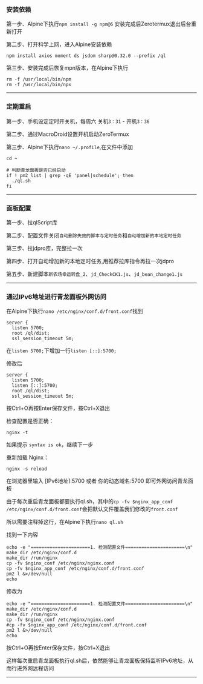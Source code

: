 ### 安装依赖

第一步、Alpine下执行`npm install -g npm@6` 安装完成后Zerotermux退出后台重新打开

第二步、打开科学上网，进入Alpine安装依赖
```
npm install axios moment ds jsdom sharp@0.32.0 --prefix /ql

```

第三步、安装完成后恢复mpn版本，在Alpine下执行
```
rm -f /usr/local/bin/npm
rm -f /usr/local/bin/npx

```

---

### 定期重启

第一步、手机设定定时开关机，每周六 关机`3：31` - 开机`3：36`

第二步、通过MacroDroid设置开机启动ZeroTermux

第三步、Alpine下执行`nano ~/.profile`,在文件中添加

```
cd ~

# 判断青龙面板是否已经启动 
if ! pm2 list | grep -qE 'panel|schedule'; then
  ./ql.sh
fi
```

---

### 面板配置

第一步、拉qlScript库

第二步、配置文件关闭`自动删除失效的脚本与定时任务`和`自动增加新的本地定时任务`

第三步、拉jdpro库，完整拉一次

第四步、打开自动增加新的本地定时任务,用推荐拉库指令再拉一次jdpro

第五步、新建脚本`新农场幸运转盘_2`、`jd_CheckCK1.js`、`jd_bean_change1.js`

---

### 通过IPv6地址进行青龙面板外网访问

在Alpine下执行`nano /etc/nginx/conf.d/front.conf`找到

```
server {
  listen 5700;
  root /ql/dist;
  ssl_session_timeout 5m;
```
在`listen 5700;`下增加一行`listen [::]:5700;`

修改后

```
server {
  listen 5700;
  listen [::]:5700;
  root /ql/dist;
  ssl_session_timeout 5m;
```

按Ctrl+O再按Enter保存文件，按Ctrl+X退出

检查配置是否正确：
```
nginx -t
```
如果提示 `syntax is ok`，继续下一步

重新加载 Nginx：
```
nginx -s reload
```

在浏览器里输入 [IPv6地址]:5700 或者 你的动态域名:5700 即可外网访问青龙面板

由于每次重启青龙面板都要执行ql.sh，其中的`cp -fv $nginx_app_conf /etc/nginx/conf.d/front.conf`会把默认文件覆盖我们修改的`front.conf`

所以需要注释掉这行，在Alpine下执行`nano ql.sh`

找到一下内容

```
echo -e "======================1. 检测配置文件======================\n"
make_dir /etc/nginx/conf.d
make_dir /run/nginx
cp -fv $nginx_conf /etc/nginx/nginx.conf
cp -fv $nginx_app_conf /etc/nginx/conf.d/front.conf
pm2 l &>/dev/null
echo
```
修改为

```
echo -e "======================1. 检测配置文件======================\n"
make_dir /etc/nginx/conf.d
make_dir /run/nginx
cp -fv $nginx_conf /etc/nginx/nginx.conf
#cp -fv $nginx_app_conf /etc/nginx/conf.d/front.conf
pm2 l &>/dev/null
echo
```

按Ctrl+O再按Enter保存文件，按Ctrl+X退出

这样每次重启青龙面板执行ql.sh后，依然能够让青龙面板保持监听IPv6地址，从而行进外网远程访问

---
